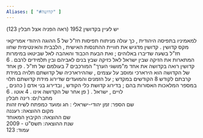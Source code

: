 ```yaml
---
Aliases: [ "#קדושה" ]
---
```

יש לעיין בקדושין 1952 (ראה הפניה אצל חבלין 123)

למאמיניו בתפיסה היהודית , כך עולה מניתוח תפיסות חז"ל של 5 ההוגה היהודי אמריקאי מקס קדושין . קדושין מדגיש את חוויית ההתנסות האישית , הלבבית והאינטימית שחוו חז"ל בשעה שדיברו באלוהים ; ואת הבעת הכבוד והאהבה לאל שביטאו במימרות המתארות את הזיקה שבין ישראל לאל כזיקה שבץ בנים לאביהם ובין תלמידים לרבם . 6 קדושין רואה בקדושה את אחד מ"מושגי הערך" המורכבים 7 בעולמם של חז"ל . פן אחד של הקדושה הוא הירארכי ומוסב על עצמים , שההירארכיה של קדושתם תלויה במידת קרבתם לקודש 8 הקודשים במקדש ; על הזמנים והמועדים שדירוג מידת קדושתם תלוי במספר המלאכות האסורות בהם ; בדירוג קדושת כלי הקודש , ובדירוג בני אדם ( כהנים , לויים , ישראל . ( פן אחר של הקדושה אינו . 4 אוטו . 6  
מחבר/ים: רינה חבלין  
שם הספר: זמן יהודי-ישראלי : חג ומועד כמפתח לשיח זהות  
מקום ההוצאה: רעננה  
שם ההוצאה: הקיבוץ המאוחד  
שנת ההוצאה: תשס"ט - 2009  
עמוד: 123